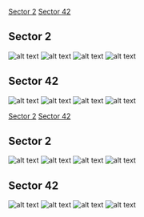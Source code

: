 [Sector 2](#sector2)
[Sector 42](#sector42)

<a name = "sector2"></a>
## Sector 2
![alt text](/tt/HATS-72_Sector_2/HATS-72_Sector_2_a_TimeSeries.png)
![alt text](/tt/HATS-72_Sector_2/HATS-72_Sector_2_b_FoldedLightCurve.png)
![alt text](/tt/HATS-72_Sector_2/HATS-72_Sector_2_b_IndividualTransitsWithFit.png)
![alt text](/tt/HATS-72_Sector_2/HATS-72_Sector_2_c_TimingResiduals.png)

<a name = "sector42"></a>
## Sector 42
![alt text](/tt/HATS-72_Sector_42/HATS-72_Sector_42_a_TimeSeries.png)
![alt text](/tt/HATS-72_Sector_42/HATS-72_Sector_42_b_FoldedLightCurve.png)
![alt text](/tt/HATS-72_Sector_42/HATS-72_Sector_42_b_IndividualTransitsWithFit.png)
![alt text](/tt/HATS-72_Sector_42/HATS-72_Sector_42_c_TimingResiduals.png)

[Sector 2](#sector2)
[Sector 42](#sector42)

<a name = "sector2"></a>
## Sector 2
![alt text](/tt/HATS-72_Sector_2/HATS-72_Sector_2_a_TimeSeries.png)
![alt text](/tt/HATS-72_Sector_2/HATS-72_Sector_2_b_FoldedLightCurve.png)
![alt text](/tt/HATS-72_Sector_2/HATS-72_Sector_2_b_IndividualTransitsWithFit.png)
![alt text](/tt/HATS-72_Sector_2/HATS-72_Sector_2_c_TimingResiduals.png)

<a name = "sector42"></a>
## Sector 42
![alt text](/tt/HATS-72_Sector_42/HATS-72_Sector_42_a_TimeSeries.png)
![alt text](/tt/HATS-72_Sector_42/HATS-72_Sector_42_b_FoldedLightCurve.png)
![alt text](/tt/HATS-72_Sector_42/HATS-72_Sector_42_b_IndividualTransitsWithFit.png)
![alt text](/tt/HATS-72_Sector_42/HATS-72_Sector_42_c_TimingResiduals.png)

